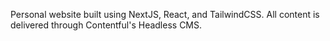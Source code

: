 Personal website built using NextJS, React, and TailwindCSS. All content is delivered through Contentful's Headless CMS.
